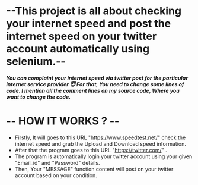 # --This project is all about checking your internet speed and post the internet speed on your twitter account automatically using selenium.--

***You can complaint your internet speed via twitter post for the particular internet service provider 😇 For that, You need to change some lines of code.
I mention all the comment lines on my source code, Where you want to change the code.***

# -- HOW IT WORKS ? --
  - Firstly, It will goes to this URL "https://www.speedtest.net/" check the internet speed and grab the Upload and Download speed information.
  - After that the program goes to this URL "https://twitter.com/" .
  - The program is automatically login your twitter account using your given "Email_id" and "Password" details.
  - Then, Your "MESSAGE" function content will post on your twitter account based on your condition.
